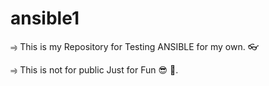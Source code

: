 # ansible1

⥤ This is my Repository for Testing ANSIBLE for my own. 👓 

⥤ This is not for public Just for Fun 😎 🤠. 
